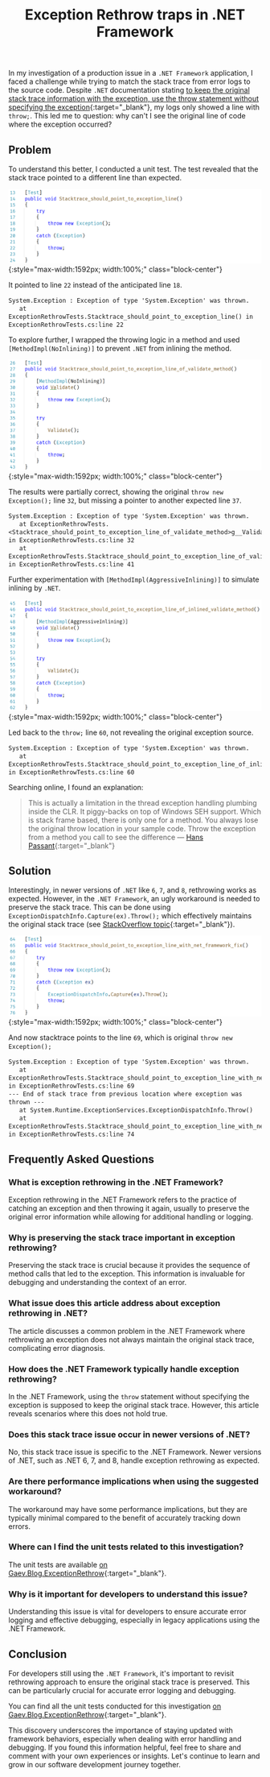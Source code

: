 ﻿---
published: true
title: Exception Rethrow traps in .NET Framework
description: Explore the nuances of exception rethrowing in .NET Framework with my in-depth analysis. Learn about the challenges of preserving stack traces and discover effective solutions like ExceptionDispatchInfo. Ideal for .NET developers seeking practical insights.
layout: post
tags: [dotnet, dotnet-core, csharp, exception]
comments: true
---

In my investigation of a production issue in a `.NET Framework` application, I faced a challenge while trying to match the stack trace from error logs to the source code.  Despite `.NET` documentation stating [to keep the original stack trace information with the exception, use the throw statement without specifying the exception](https://learn.microsoft.com/dotnet/fundamentals/code-analysis/quality-rules/ca2200){:target="_blank"}, my logs only showed a line with `throw;`. This led me to question: why can't I see the original line of code where the exception occurred?

## Problem

To understand this better, I conducted a unit test. The test revealed that the stack trace pointed to a different line than expected.

![Stacktrace should point to exception line](/img/exeption-rethrow/stacktrace_should_point_to_exception_line.png "Stacktrace should point to exception line" ){:style="max-width:1592px; width:100%;" class="block-center"}

It pointed to line `22` instead of the anticipated line `18`.

```
System.Exception : Exception of type 'System.Exception' was thrown.
   at ExceptionRethrowTests.Stacktrace_should_point_to_exception_line() in ExceptionRethrowTests.cs:line 22
```

To explore further, I wrapped the throwing logic in a method and used `[MethodImpl(NoInlining)]` to prevent `.NET` from inlining the method.

![Stacktrace should point to exception line of validate method](/img/exeption-rethrow/stacktrace_should_point_to_exception_line_of_validate_method.png "Stacktrace should point to exception line of validate method" ){:style="max-width:1592px; width:100%;" class="block-center"}

The results were partially correct, showing the original `throw new Exception();` line `32`, but missing a pointer to another expected line `37`.

```
System.Exception : Exception of type 'System.Exception' was thrown.
   at ExceptionRethrowTests.<Stacktrace_should_point_to_exception_line_of_validate_method>g__Validate|1_0() in ExceptionRethrowTests.cs:line 32
   at ExceptionRethrowTests.Stacktrace_should_point_to_exception_line_of_validate_method() in ExceptionRethrowTests.cs:line 41
```

Further experimentation with `[MethodImpl(AggressiveInlining)]` to simulate inlining by `.NET`.

![Stacktrace should point to exception line of inlined validate method](/img/exeption-rethrow/stacktrace_should_point_to_exception_line_of_inlined_validate_method.png "Stacktrace should point to exception line of inlined validate method" ){:style="max-width:1592px; width:100%;" class="block-center"}

Led back to the `throw;` line `60`, not revealing the original exception source.

```
System.Exception : Exception of type 'System.Exception' was thrown.
   at ExceptionRethrowTests.Stacktrace_should_point_to_exception_line_of_inlined_validate_method() in ExceptionRethrowTests.cs:line 60
```

Searching online, I found an explanation:

> This is actually a limitation in the thread exception handling plumbing inside the CLR. It piggy-backs on top of Windows SEH support. Which is stack frame based, there is only one for a method. You always lose the original throw location in your sample code. Throw the exception from a method you call to see the difference — [Hans Passant](https://stackoverflow.com/questions/20147929/throw-and-preserve-stack-trace-not-as-expected-as-described-by-code-analysis#comment30034548_20147929){:target="_blank"}

## Solution

Interestingly, in newer versions of `.NET` like `6`, `7`, and `8`, rethrowing works as expected. However, in the `.NET Framework`, an ugly workaround is needed to preserve the stack trace. This can be done using `ExceptionDispatchInfo.Capture(ex).Throw();` which effectively maintains the original stack trace (see [StackOverflow topic](https://stackoverflow.com/a/29218109/1400547){:target="_blank"}).

![Stacktrace should point to exception line with net framework fix](/img/exeption-rethrow/stacktrace_should_point_to_exception_line_with_net_framework_fix.png "Stacktrace should point to exception line with net framework fix" ){:style="max-width:1592px; width:100%;" class="block-center"}

And now stacktrace points to the line `69`, which is original `throw new Exception();`

```
System.Exception : Exception of type 'System.Exception' was thrown.
   at ExceptionRethrowTests.Stacktrace_should_point_to_exception_line_with_net_framework_fix() in ExceptionRethrowTests.cs:line 69
--- End of stack trace from previous location where exception was thrown ---
   at System.Runtime.ExceptionServices.ExceptionDispatchInfo.Throw()
   at ExceptionRethrowTests.Stacktrace_should_point_to_exception_line_with_net_framework_fix() in ExceptionRethrowTests.cs:line 74

```

## Frequently Asked Questions

### What is exception rethrowing in the .NET Framework?

Exception rethrowing in the .NET Framework refers to the practice of catching an exception and then throwing it again, usually to preserve the original error information while allowing for additional handling or logging.

### Why is preserving the stack trace important in exception rethrowing?

Preserving the stack trace is crucial because it provides the sequence of method calls that led to the exception. This information is invaluable for debugging and understanding the context of an error.

### What issue does this article address about exception rethrowing in .NET?

The article discusses a common problem in the .NET Framework where rethrowing an exception does not always maintain the original stack trace, complicating error diagnosis.

### How does the .NET Framework typically handle exception rethrowing?

In the .NET Framework, using the `throw` statement without specifying the exception is supposed to keep the original stack trace. However, this article reveals scenarios where this does not hold true.

### Does this stack trace issue occur in newer versions of .NET?

No, this stack trace issue is specific to the .NET Framework. Newer versions of .NET, such as .NET 6, 7, and 8, handle exception rethrowing as expected.

### Are there performance implications when using the suggested workaround?

The workaround may have some performance implications, but they are typically minimal compared to the benefit of accurately tracking down errors.

### Where can I find the unit tests related to this investigation?

The unit tests are available [on Gaev.Blog.ExceptionRethrow](https://github.com/gaevoy/Gaev.Blog.Examples/blob/3.7.0/Gaev.Blog.ExceptionRethrow/ExceptionRethrowTests.cs){:target="_blank"}.

### Why is it important for developers to understand this issue?

Understanding this issue is vital for developers to ensure accurate error logging and effective debugging, especially in legacy applications using the .NET Framework.

## Conclusion

For developers still using the `.NET Framework`, it's important to revisit rethrowing approach to ensure the original stack trace is preserved. This can be particularly crucial for accurate error logging and debugging.

You can find all the unit tests conducted for this investigation [on Gaev.Blog.ExceptionRethrow](https://github.com/gaevoy/Gaev.Blog.Examples/blob/3.7.0/Gaev.Blog.ExceptionRethrow/ExceptionRethrowTests.cs){:target="_blank"}.

This discovery underscores the importance of staying updated with framework behaviors, especially when dealing with error handling and debugging. If you found this information helpful, feel free to share and comment with your own experiences or insights. Let's continue to learn and grow in our software development journey together.

